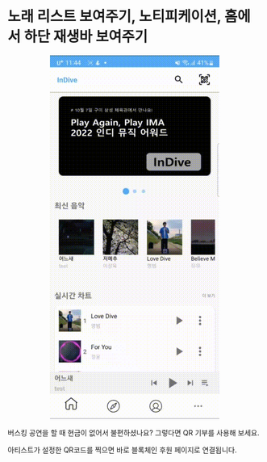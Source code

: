 # 노래 리스트 보여주기, 노티피케이션, 홈에서 하단 재생바 보여주기

<div align="center">
    <img src="../gif/NFT 등록.gif"/>
</div>

버스킹 공연을 할 때 현금이 없어서 불편하셨나요? 그렇다면 QR 기부를 사용해 보세요.

아티스트가 설정한 QR코드를 찍으면 바로 블록체인 후원 페이지로 연결됩니다.
